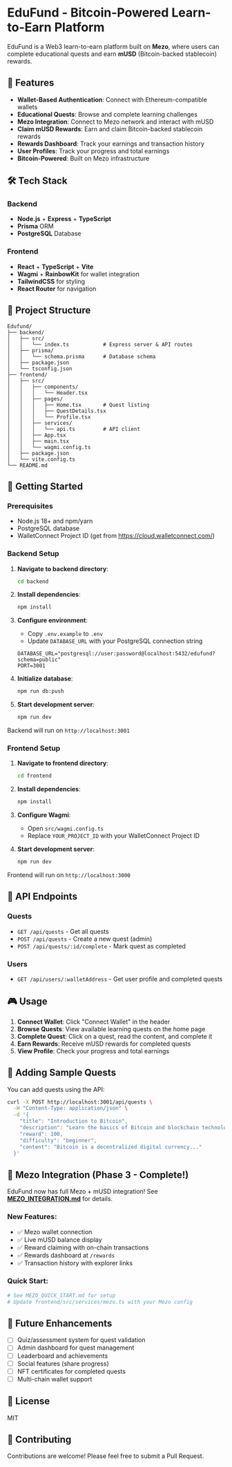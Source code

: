 # EduFund - Bitcoin-Powered Learn-to-Earn Platform

EduFund is a Web3 learn-to-earn platform built on **Mezo**, where users can complete educational quests and earn **mUSD** (Bitcoin-backed stablecoin) rewards.

## 🎯 Features

- **Wallet-Based Authentication**: Connect with Ethereum-compatible wallets
- **Educational Quests**: Browse and complete learning challenges
- **Mezo Integration**: Connect to Mezo network and interact with mUSD
- **Claim mUSD Rewards**: Earn and claim Bitcoin-backed stablecoin rewards
- **Rewards Dashboard**: Track your earnings and transaction history
- **User Profiles**: Track your progress and total earnings
- **Bitcoin-Powered**: Built on Mezo infrastructure

## 🛠️ Tech Stack

### Backend
- **Node.js** + **Express** + **TypeScript**
- **Prisma** ORM
- **PostgreSQL** Database

### Frontend
- **React** + **TypeScript** + **Vite**
- **Wagmi** + **RainbowKit** for wallet integration
- **TailwindCSS** for styling
- **React Router** for navigation

## 📁 Project Structure

```
Edufund/
├── backend/
│   ├── src/
│   │   └── index.ts           # Express server & API routes
│   ├── prisma/
│   │   └── schema.prisma      # Database schema
│   ├── package.json
│   └── tsconfig.json
├── frontend/
│   ├── src/
│   │   ├── components/
│   │   │   └── Header.tsx
│   │   ├── pages/
│   │   │   ├── Home.tsx       # Quest listing
│   │   │   ├── QuestDetails.tsx
│   │   │   └── Profile.tsx
│   │   ├── services/
│   │   │   └── api.ts         # API client
│   │   ├── App.tsx
│   │   ├── main.tsx
│   │   └── wagmi.config.ts
│   ├── package.json
│   └── vite.config.ts
└── README.md
```

## 🚀 Getting Started

### Prerequisites

- Node.js 18+ and npm/yarn
- PostgreSQL database
- WalletConnect Project ID (get from https://cloud.walletconnect.com/)

### Backend Setup

1. **Navigate to backend directory**:
   ```bash
   cd backend
   ```

2. **Install dependencies**:
   ```bash
   npm install
   ```

3. **Configure environment**:
   - Copy `.env.example` to `.env`
   - Update `DATABASE_URL` with your PostgreSQL connection string
   ```
   DATABASE_URL="postgresql://user:password@localhost:5432/edufund?schema=public"
   PORT=3001
   ```

4. **Initialize database**:
   ```bash
   npm run db:push
   ```

5. **Start development server**:
   ```bash
   npm run dev
   ```

Backend will run on `http://localhost:3001`

### Frontend Setup

1. **Navigate to frontend directory**:
   ```bash
   cd frontend
   ```

2. **Install dependencies**:
   ```bash
   npm install
   ```

3. **Configure Wagmi**:
   - Open `src/wagmi.config.ts`
   - Replace `YOUR_PROJECT_ID` with your WalletConnect Project ID

4. **Start development server**:
   ```bash
   npm run dev
   ```

Frontend will run on `http://localhost:3000`

## 📡 API Endpoints

### Quests
- `GET /api/quests` - Get all quests
- `POST /api/quests` - Create a new quest (admin)
- `POST /api/quests/:id/complete` - Mark quest as completed

### Users
- `GET /api/users/:walletAddress` - Get user profile and completed quests

## 🎮 Usage

1. **Connect Wallet**: Click "Connect Wallet" in the header
2. **Browse Quests**: View available learning quests on the home page
3. **Complete Quest**: Click on a quest, read the content, and complete it
4. **Earn Rewards**: Receive mUSD rewards for completed quests
5. **View Profile**: Check your progress and total earnings

## 🧪 Adding Sample Quests

You can add quests using the API:

```bash
curl -X POST http://localhost:3001/api/quests \
  -H "Content-Type: application/json" \
  -d '{
    "title": "Introduction to Bitcoin",
    "description": "Learn the basics of Bitcoin and blockchain technology",
    "reward": 100,
    "difficulty": "beginner",
    "content": "Bitcoin is a decentralized digital currency..."
  }'
```

## 🚀 Mezo Integration (Phase 3 - Complete!)

EduFund now has full Mezo + mUSD integration! See **[MEZO_INTEGRATION.md](MEZO_INTEGRATION.md)** for details.

### New Features:
- ✅ Mezo wallet connection
- ✅ Live mUSD balance display
- ✅ Reward claiming with on-chain transactions
- ✅ Rewards dashboard at `/rewards`
- ✅ Transaction history with explorer links

### Quick Start:
```bash
# See MEZO_QUICK_START.md for setup
# Update frontend/src/services/mezo.ts with your Mezo config
```

## 🔮 Future Enhancements

- [ ] Quiz/assessment system for quest validation
- [ ] Admin dashboard for quest management
- [ ] Leaderboard and achievements
- [ ] Social features (share progress)
- [ ] NFT certificates for completed quests
- [ ] Multi-chain wallet support

## 📝 License

MIT

## 🤝 Contributing

Contributions are welcome! Please feel free to submit a Pull Request.


